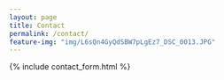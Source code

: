 ```yaml
---
layout: page
title: Contact
permalink: /contact/
feature-img: "img/L6sQn4GyQdSBW7pLgEz7_DSC_0013.JPG"
---
```


{% include contact_form.html %}